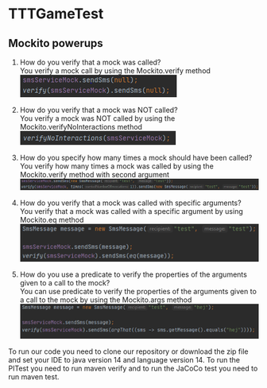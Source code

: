 
# TTTGameTest

## Mockito powerups

1. How do you verify that a mock was called?\
You verify a mock call by using the Mockito.verify method\
![Code example](https://github.com/MadsMeinertAndersenCPHBusiness/TTTGameTest/blob/main/1.PNG)

2. How do you verify that a mock was NOT called?\
You verify a mock was NOT called by using the Mockito.verifyNoInteractions method\
![Code example](https://github.com/MadsMeinertAndersenCPHBusiness/TTTGameTest/blob/main/2.PNG)

3. How do you specify how many times a mock should have been called?\
You verify how many times a mock was called by using the Mockito.verify method with second argument\
![Code example](https://github.com/MadsMeinertAndersenCPHBusiness/TTTGameTest/blob/main/3.PNG)

4. How do you verify that a mock was called with specific arguments?\
You verify that a mock was called with a specific argument by using Mockito.eq method\
![Code example](https://github.com/MadsMeinertAndersenCPHBusiness/TTTGameTest/blob/main/CodeExample4.PNG)

5. How do you use a predicate to verify the properties of the arguments
given to a call to the mock?\
You can use predicate to verify the properties of the arguments given to a call to the mock by using the Mockito.args method\
![Code example](https://github.com/MadsMeinertAndersenCPHBusiness/TTTGameTest/blob/main/5.PNG)


To run our code you need to clone our repository or download the zip file and set your IDE to java version 14 and language version 14. To run the PITest you need to run maven verify and to run the JaCoCo test you need to run maven test. 
